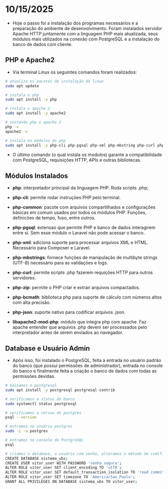 # 10/15/2025

- Hoje o passo foi a instalação dos programas necessários e a preparação do ambiente de desenvolvimento. Foram instalados servidor Apache HTTP juntamente com a linguagem PHP mais atualizada, seus módulos mais utilizados na conexão com PostgreSQL e a instalação do banco de dados com cliente.

## PHP e Apache2

- Via terminal Linux os seguintes comandos foram realizados:

```bash
# atualiza os pacotes de instalação do linux
sudo apt update

# instala o php
sudo apt install -y php

# instala o apache 2
sudo apt install -y apache2

# testando php e apache 2
php -v
apache2 -v

# instala os módulos do php
sudo apt install -y php-cli php-pgsql php-xml php-mbstring php-curl php-zip libapache2-mod-php
```

- O último comando (o qual instala os modulos) garante a compatibilidade com PostgreSQL, requisições HTTP, APIs e outras bibliotecas.

## Módulos Instalados

- **php**: interpretador principal da linguagem PHP. Roda scripts .php;

- **php-cli**: permite rodar instruções PHP pelo terminal.

- **php-common**: pacote com arquivos compartilhados e configurações básicas em comum usados por todos os módulos PHP. Funções, definicões de tempo, fuso, entre outros.

- **php-pgsql**: extensao que permite PHP e banco de dados interagirem entre si. Sem esse módulo o Laravel não pode acessar o banco.

- **php-xml**: adiciona suporte para processar arquivos XML e HTML. Necessário para Composer e Laravel.

- **php-mbstrings**: fornece funções de manipulação de multibyte strings (UTF-8) necessário para as validações e logs.

- **php-curl**: permite scripts .php fazerem requições HTTP para outros servidores.

- **php-zip**: permite o PHP criar e extrair arquivos compactados.

- **php-bcmath**: biblioteca php para suporte de cálculo com números altos com alta precisão.

- **php-json**: suporte nativo para codificar arquivos .json.

- **libapache2-mod-php**: módulo que integra php com apache. Faz apache entender que arquivos .php devem ser processados pelo interpretador antes de serem enviados ao navegador.

## Database e Usuário Admin

- Após isso, foi instalado o PostgreSQL, feita a entrada no usuário padrão do banco (que possui permissões de administrador), entrada no console do banco e finalmente feita a criação o banco de dados com todas as permissões devidas.

```bash
# baixamos o postgresql
sudo apt install -y postgresql postgresql-contrib

# verificamos o status do banco
sudo systemctl status postgresql

# verificamos a versao do postgres
psql --version

# entramos no usuário postgres
sudo -i -u postgres

# entramos no console do PostgreSQL
psql

# criamos o database, o usuário com senha, alteramos o método de codificação, o fuso e garantimos os privilégios de administrador ao nosso usuário
CREATE DATABASE sistema_ubs;
CREATE USER vitor_user WITH PASSWORD 'senha_segura';
ALTER ROLE vitor_user SET client_encoding TO 'utf8';
ALTER ROLE vitor_user SET default_transaction_isolation TO 'read committed';
ALTER ROLE vitor_user SET timezone TO 'America/Sao_Paulo';
GRANT ALL PRIVILEGES ON DATABASE sistema_ubs TO vitor_user;
```
